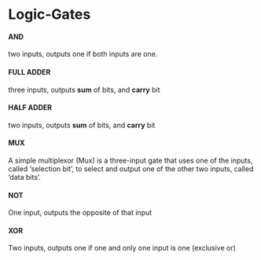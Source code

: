 # Logic-Gates

#### AND
two inputs, outputs one if both inputs are one.


#### FULL ADDER
three inputs, outputs **sum** of bits, and **carry** bit


#### HALF ADDER
two inputs, outputs **sum** of bits, and **carry** bit


#### MUX
A simple multiplexor (Mux) is a three-input gate that uses one of the inputs, called ‘selection
bit’, to select and output one of the other two inputs, called ‘data bits’.


#### NOT
One input, outputs the opposite of that input

#### XOR 
Two inputs, outputs one if one and only one input is one (exclusive or)
